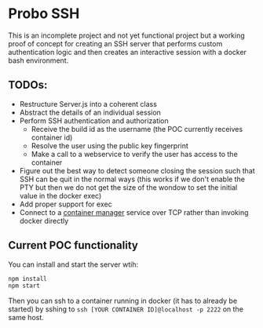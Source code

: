 # Probo SSH

This is an incomplete project and not yet functional project but a working
proof of concept for creating an SSH server that performs custom
authentication logic and then creates an interactive session with a docker
bash environment.

## TODOs:

  - Restructure Server.js into a coherent class
  - Abstract the details of an individual session
  - Perform SSH authentication and authorization
    - Receive the build id as the username (the POC currently receives container id)
    - Resolve the user using the public key fingerprint
    - Make a call to a webservice to verify the user has access to the container
  - Figure out the best way to detect someone closing the session such that SSH can be quit in the normal ways (this works if we don't enable the PTY but then we do not get the size of the wondow to set the initial value in the docker exec)
  - Add proper support for exec
  - Connect to a [container manager](https://github.com/ProboCI/probo/blob/master/lib/ContainerManager.js) service over
    TCP rather than invoking docker directly

## Current POC functionality

You can install and start the server wtih:

```` bash
npm install
npm start
````

Then you can ssh to a container running in docker (it has to already be started)
by sshing to `ssh [YOUR CONTAINER ID]@localhost -p 2222` on the same host.
